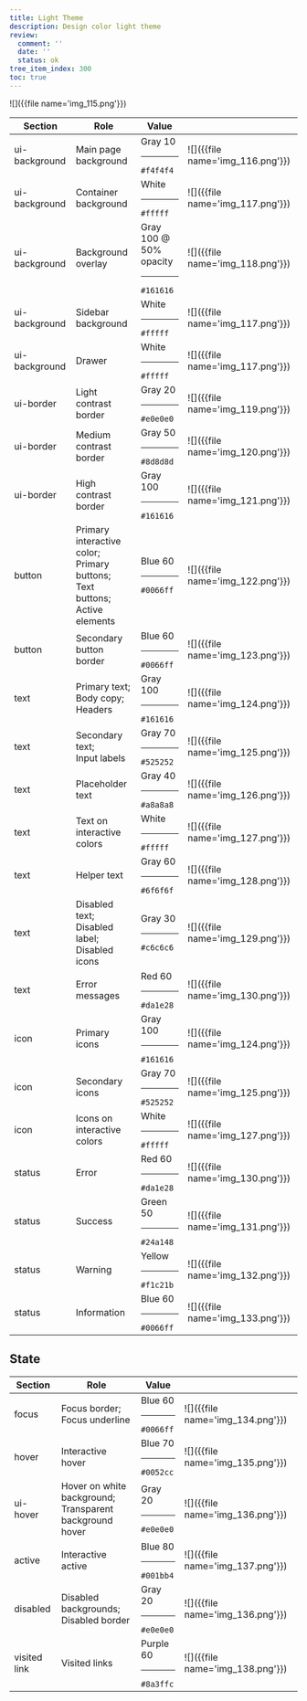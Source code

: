 ```yaml
---
title: Light Theme
description: Design color light theme
review:
  comment: ''
  date: ''
  status: ok
tree_item_index: 300
toc: true
---
```


![]({{file name='img_115.png'}})

| Section       | Role                                                                               | Value                               |                                  |
| ------------- | ---------------------------------------------------------------------------------- | ----------------------------------- | -------------------------------- |
| ui-background | Main page background                                                               | Gray 10<hr>`#f4f4f4`                | ![]({{file name='img_116.png'}}) |
| ui-background | Container background                                                               | White<hr>`#fffff`                   | ![]({{file name='img_117.png'}}) |
| ui-background | Background overlay                                                                 | Gray 100 @ 50% opacity<hr>`#161616` | ![]({{file name='img_118.png'}}) |
| ui-background | Sidebar background                                                                 | White<hr>`#fffff`                   | ![]({{file name='img_117.png'}}) |
| ui-background | Drawer                                                                             | White<hr>`#fffff`                   | ![]({{file name='img_117.png'}}) |
| ui-border     | Light contrast border                                                              | Gray 20<hr>`#e0e0e0`                | ![]({{file name='img_119.png'}}) |
| ui-border     | Medium contrast border                                                             | Gray 50<hr>`#8d8d8d`                | ![]({{file name='img_120.png'}}) |
| ui-border     | High contrast border                                                               | Gray 100<hr>`#161616`               | ![]({{file name='img_121.png'}}) |
| button        | Primary interactive color;<br>Primary buttons;<br>Text buttons;<br>Active elements | Blue 60<hr>`#0066ff`                | ![]({{file name='img_122.png'}}) |
| button        | Secondary button border                                                            | Blue 60<hr>`#0066ff`                | ![]({{file name='img_123.png'}}) |
| text          | Primary text;<br>Body copy;<br>Headers                                             | Gray 100<hr>`#161616`               | ![]({{file name='img_124.png'}}) |
| text          | Secondary text;<br>Input labels                                                    | Gray 70<hr>`#525252`                | ![]({{file name='img_125.png'}}) |
| text          | Placeholder text                                                                   | Gray 40<hr>`#a8a8a8`                | ![]({{file name='img_126.png'}}) |
| text          | Text on interactive colors                                                         | White<hr>`#fffff`                   | ![]({{file name='img_127.png'}}) |
| text          | Helper text                                                                        | Gray 60<hr>`#6f6f6f`                | ![]({{file name='img_128.png'}}) |
| text          | Disabled text;<br>Disabled label;<br>Disabled icons                                | Gray 30<hr>`#c6c6c6`                | ![]({{file name='img_129.png'}}) |
| text          | Error messages                                                                     | Red 60<hr>`#da1e28`                 | ![]({{file name='img_130.png'}}) |
| icon          | Primary icons                                                                      | Gray 100<hr>`#161616`               | ![]({{file name='img_124.png'}}) |
| icon          | Secondary icons                                                                    | Gray 70<hr>`#525252`                | ![]({{file name='img_125.png'}}) |
| icon          | Icons on interactive colors                                                        | White<hr>`#fffff`                   | ![]({{file name='img_127.png'}}) |
| status        | Error                                                                              | Red 60<hr>`#da1e28`                 | ![]({{file name='img_130.png'}}) |
| status        | Success                                                                            | Green 50<hr>`#24a148`               | ![]({{file name='img_131.png'}}) |
| status        | Warning                                                                            | Yellow<hr>`#f1c21b`                 | ![]({{file name='img_132.png'}}) |
| status        | Information                                                                        | Blue 60<hr>`#0066ff`                | ![]({{file name='img_133.png'}}) |

## State

| Section      | Role                                                       | Value                  |                                  |
| ------------ | ---------------------------------------------------------- | ---------------------- | -------------------------------- |
| focus        | Focus border;<br>Focus underline                           | Blue 60<hr>`#0066ff`   | ![]({{file name='img_134.png'}}) |
| hover        | Interactive hover                                          | Blue 70<hr>`#0052cc`   | ![]({{file name='img_135.png'}}) |
| ui-hover     | Hover on white background;<br>Transparent background hover | Gray 20<hr>`#e0e0e0`   | ![]({{file name='img_136.png'}}) |
| active       | Interactive active                                         | Blue 80<hr>`#001bb4`   | ![]({{file name='img_137.png'}}) |
| disabled     | Disabled backgrounds;<br>Disabled border                   | Gray 20<hr>`#e0e0e0`   | ![]({{file name='img_136.png'}}) |
| visited link | Visited links                                              | Purple 60<hr>`#8a3ffc` | ![]({{file name='img_138.png'}}) |

